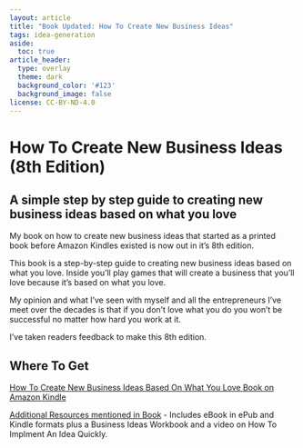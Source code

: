 ```yaml
---
layout: article
title: "Book Updated: How To Create New Business Ideas"
tags: idea-generation
aside:
  toc: true
article_header:
  type: overlay
  theme: dark
  background_color: '#123'
  background_image: false
license: CC-BY-ND-4.0
---
```

# How To Create New Business Ideas (8th Edition)

## A simple step by step guide to creating new business ideas based on what you love

My book on how to create new business ideas that started as a printed book before Amazon Kindles existed is now out in it’s 8th edition.

This book is a step-by-step guide to creating new business ideas based on what you love. Inside you’ll play games that will create a business that you’ll love because it’s based on what you love.

My opinion and what I’ve seen with myself and all the entrepreneurs I’ve meet over the decades is that if you don’t love what you do you won’t be successful no matter how hard you work at it.

I’ve taken readers feedback to make this 8th edition.

## Where To Get

[How To Create New Business Ideas Based On What You Love Book on Amazon Kindle](https://amzn.to/3oZlRrW)

[Additional Resources mentioned in Book](https://clsherrod.gumroad.com/l/newbusinessideas) - Includes eBook in ePub and Kindle formats plus a Business Ideas Workbook and a video on How To Implment An Idea Quickly.